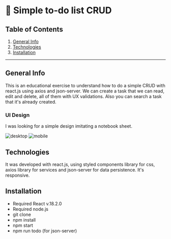 # 📝 Simple to-do list CRUD

## Table of Contents

1. [General Info](#general-info)
2. [Technologies](#technologies)
3. [Installation](#installation)

---

## General Info

This is an educational exercise to understand how to do a simple CRUD with react.js using axios and json-server. We can create a task that we can read, edit and delete, all of them with UX validations. Also you can search a task that it's already created.

### UI Design

I was looking for a simple design imitating a notebook sheet.

![desktop](https://user-images.githubusercontent.com/73828751/221411936-5ce599ff-89d9-459b-8f9b-00585e5eb5b7.png)
![mobile](https://user-images.githubusercontent.com/73828751/221411666-2b75e2e1-0a3b-4aee-805a-e164e06f7b6d.png)

## Technologies

It was developed with react.js, using styled components library for css, axios library for services and json-server for data persistence. It's responsive. 

## Installation

- Required React v.18.2.0
- Required node.js
- git clone <repository>
- npm install
- npm start
- npm run todo (for json-server)
